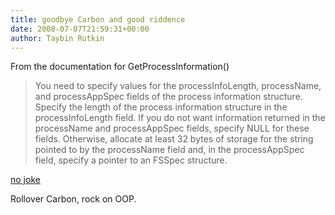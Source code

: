 ```yaml
---
title: goodbye Carbon and good riddence
date: 2008-07-07T21:59:31+00:00
author: Taybin Rutkin
---
```


From the documentation for GetProcessInformation()

> You need to specify values for the processInfoLength, processName, and processAppSpec fields of the process information structure. Specify the length of the process information structure in the processInfoLength field. If you do not want information returned in the processName and processAppSpec fields, specify NULL for these fields. Otherwise, allocate at least 32 bytes of storage for the string pointed to by the processName field and, in the processAppSpec field, specify a pointer to an FSSpec structure.

[no joke](http://developer.apple.com/documentation/Carbon/Reference/Process_Manager/Reference/reference.html#//apple_ref/c/func/GetProcessInformation)

Rollover Carbon, rock on OOP.
